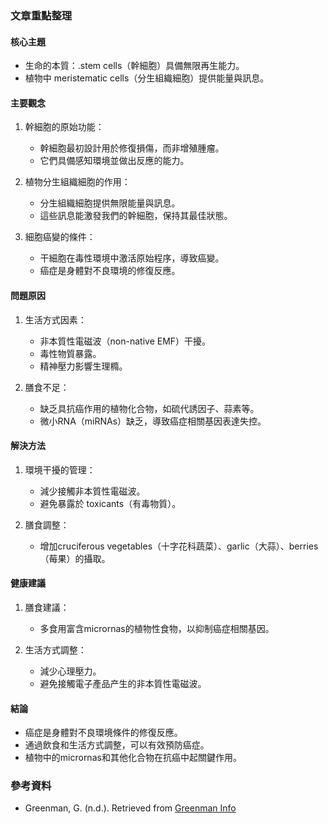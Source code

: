 ### 文章重點整理

#### 核心主題
- 生命的本質：.stem cells（幹細胞）具備無限再生能力。
- 植物中 meristematic cells（分生組織細胞）提供能量與訊息。

#### 主要觀念
1. 幹細胞的原始功能：
   - 幹細胞最初設計用於修復損傷，而非增殖腫瘤。
   - 它們具備感知環境並做出反應的能力。
   
2. 植物分生組織細胞的作用：
   - 分生組織細胞提供無限能量與訊息。
   - 這些訊息能激發我們的幹細胞，保持其最佳狀態。

3. 細胞癌變的條件：
   - 干細胞在毒性環境中激活原始程序，導致癌變。
   - 癌症是身體對不良環境的修復反應。

#### 問題原因
1. 生活方式因素：
   - 非本質性電磁波（non-native EMF）干擾。
   - 毒性物質暴露。
   - 精神壓力影響生理橢。

2. 膳食不足：
   - 缺乏具抗癌作用的植物化合物，如硫代誘因子、蒜素等。
   - 微小RNA（miRNAs）缺乏，導致癌症相關基因表達失控。

#### 解決方法
1. 環境干擾的管理：
   - 減少接觸非本質性電磁波。
   - 避免暴露於 toxicants（有毒物質）。
   
2. 膳食調整：
   - 增加cruciferous vegetables（十字花科蔬菜）、garlic（大蒜）、berries（莓果）的攝取。

#### 健康建議
1. 膳食建議：
   - 多食用富含micrornas的植物性食物，以抑制癌症相關基因。
   
2. 生活方式調整：
   - 減少心理壓力。
   - 避免接觸電子產品产生的非本質性電磁波。

#### 結論
- 癌症是身體對不良環境條件的修復反應。
- 通過飲食和生活方式調整，可以有效預防癌症。
- 植物中的micrornas和其他化合物在抗癌中起關鍵作用。

### 參考資料
- Greenman, G. (n.d.). Retrieved from [Greenman Info](https://www.greenmaninfo.com)
